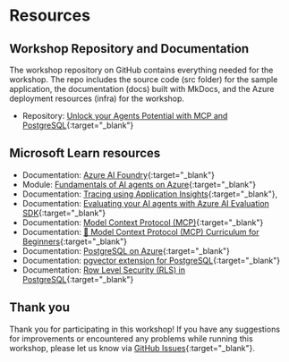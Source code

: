 # Resources

## Workshop Repository and Documentation

The workshop repository on GitHub contains everything needed for the workshop. The repo includes the source code (src folder) for the sample application, the documentation (docs) built with MkDocs, and the Azure deployment resources (infra) for the workshop.

* Repository: [Unlock your Agents Potential with MCP and PostgreSQL](https://github.com/microsoft/aitour26-WRK540-unlock-your-agents-potential-with-model-context-protocol){:target="_blank"}

## Microsoft Learn resources

* Documentation: [Azure AI Foundry](https://learn.microsoft.com/azure/ai-foundry/){:target="_blank"}
* Module: [Fundamentals of AI agents on Azure](https://learn.microsoft.com/training/modules/ai-agent-fundamentals/){:target="_blank"}
* Documentation: [Tracing using Application Insights](https://learn.microsoft.com/azure/ai-services/agents/concepts/tracing){:target="_blank"}, 
* Documentation: [Evaluating your AI agents with Azure AI Evaluation SDK](https://learn.microsoft.com/azure/ai-foundry/how-to/develop/agent-evaluate-sdk){:target="_blank"}
* Documentation: [Model Context Protocol (MCP)](https://learn.microsoft.com/azure/developer/azure-mcp-server/){:target="_blank"}
* Documentation: [🚀 Model Context Protocol (MCP) Curriculum for Beginners](https://github.com/microsoft/mcp-for-beginners/tree/main){:target="_blank"}
* Documentation: [PostgreSQL on Azure](https://learn.microsoft.com/azure/postgresql/){:target="_blank"}
* Documentation: [pgvector extension for PostgreSQL](https://learn.microsoft.com/azure/postgresql/flexible-server/how-to-use-pgvector){:target="_blank"}
* Documentation: [Row Level Security (RLS) in PostgreSQL](https://learn.microsoft.com/azure/postgresql/flexible-server/security-access-control){:target="_blank"}


## Thank you

Thank you for participating in this workshop! If you have any suggestions for improvements or encountered any problems while running this workshop, please let us know via [GitHub Issues](https://github.com/microsoft/aitour26-WRK540-unlock-your-agents-potential-with-model-context-protocol/issues){:target="_blank"}.
